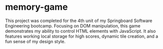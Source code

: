 # memory-game

This project was completed for the 4th unit of my Springboard Software Engineering bootcamp. Focusing on DOM manipulation, this game demonstrates my ability to control HTML elements with JavaScript. It also features working local storage for high scores, dynamic tile creation, and a fun sense of my design style. 